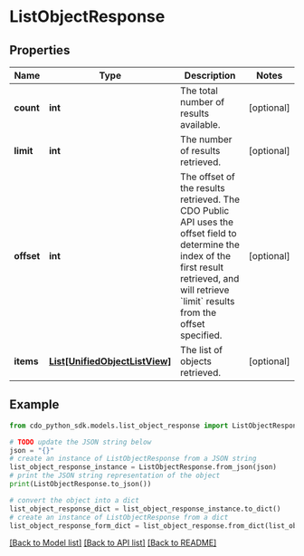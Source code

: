 # ListObjectResponse


## Properties

Name | Type | Description | Notes
------------ | ------------- | ------------- | -------------
**count** | **int** | The total number of results available. | [optional] 
**limit** | **int** | The number of results retrieved. | [optional] 
**offset** | **int** | The offset of the results retrieved. The CDO Public API uses the offset field to determine the index of the first result retrieved, and will retrieve &#x60;limit&#x60; results from the offset specified. | [optional] 
**items** | [**List[UnifiedObjectListView]**](UnifiedObjectListView.md) | The list of objects retrieved. | [optional] 

## Example

```python
from cdo_python_sdk.models.list_object_response import ListObjectResponse

# TODO update the JSON string below
json = "{}"
# create an instance of ListObjectResponse from a JSON string
list_object_response_instance = ListObjectResponse.from_json(json)
# print the JSON string representation of the object
print(ListObjectResponse.to_json())

# convert the object into a dict
list_object_response_dict = list_object_response_instance.to_dict()
# create an instance of ListObjectResponse from a dict
list_object_response_form_dict = list_object_response.from_dict(list_object_response_dict)
```
[[Back to Model list]](../README.md#documentation-for-models) [[Back to API list]](../README.md#documentation-for-api-endpoints) [[Back to README]](../README.md)


